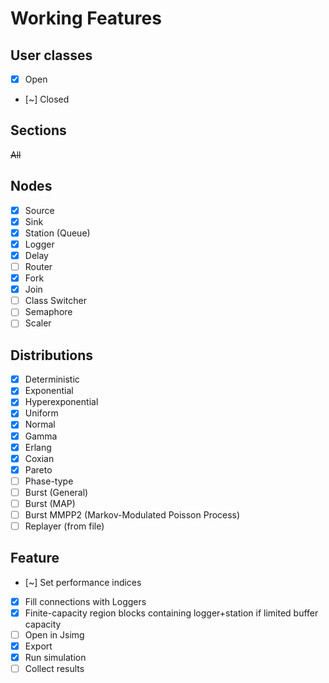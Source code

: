 # Working Features

## User classes

- [x] Open
- [~] Closed

## Sections

~~All~~

## Nodes

- [x] Source
- [x] Sink
- [x] Station (Queue)
- [x] Logger
- [x] Delay
- [ ] Router
- [x] Fork
- [x] Join
- [ ] Class Switcher
- [ ] Semaphore
- [ ] Scaler

## Distributions

- [x] Deterministic
- [x] Exponential
- [X] Hyperexponential
- [x] Uniform
- [x] Normal
- [x] Gamma
- [x] Erlang
- [X] Coxian
- [x] Pareto
- [ ] Phase-type
- [ ] Burst (General)
- [ ] Burst (MAP)
- [ ] Burst MMPP2 (Markov-Modulated Poisson Process)
- [ ] Replayer (from file)

## Feature

- [~] Set performance indices
- [X] Fill connections with Loggers
- [X] Finite-capacity region blocks containing logger+station if limited buffer capacity
- [ ] Open in Jsimg
- [X] Export
- [X] Run simulation
- [ ] Collect results

